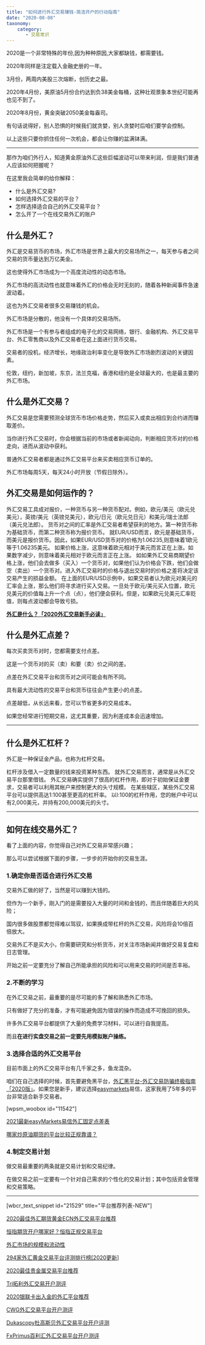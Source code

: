 ```yaml
---
title: "如何进行外汇交易赚钱-简洁开户的行动指南"
date: "2020-08-08"
taxonomy:
    category: 
       - 交易常识
---
```


2020是一个非常特殊的年份,因为种种原因,大家都缺钱，都需要钱。

2020年同样是注定载入金融史册的一年。

3月份，两周内美股三次熔断，创历史之最。

2020年4月份，美原油5月份合约达到负38美金每桶，这种壮观景象本世纪可能再也见不到了。

2020年8月份，黄金突破2050美金每盎司。

有句话说得好，别人恐惧的时候我们就贪婪，别人贪婪时后咱们要学会控制。

以上这些只要你抓住任何一次机会，都会让你赚的盆满钵满。

* * *

那作为咱们外行人，知道黄金原油外汇这些巨幅波动可以带来利润，但是我们普通人应该如何把握呢？

在这里我会简单的给你解释：

- 什么是外汇交易?
- 如何选择外汇交易的平台？
- 怎样选择适合自己的外汇交易平台？
- 怎么开了一个在线交易外汇的账户

## 什么是外汇？

外汇是交易货币的市场，外汇市场是世界上最大的交易场所之一，每天参与者之间交易的货币量达到万亿美金。

这也使得外汇市场成为一个高度流动性的动态市场。

外汇市场的高流动性也就意味着外汇的价格会无时无刻的，随着各种新闻事件急速波动着。

这也为外汇交易者很多交易赚钱的机会。

外汇市场是分散的，他没有一个具体的交易场所。

外汇市场是一个有参与者组成的电子化的交易网络，银行、金融机构、外汇交易平台、外汇零售商以及外汇交易者在这上面进行货币交易。

交易者的投机，经济增长，地缘政治利率变化是导致外汇市场剧烈波动的关键因素。

伦敦，纽约，新加坡，东京，法兰克福，香港和纽约是全球最大的，也是最主要的外汇市场。

## 什么是外汇交易？

外汇交易是您需要预测全球货币市场价格走势，然后买入或卖出相应到合约进而赚取差价。

当你进行外汇交易时，你会根据当前的市场或者新闻动向，判断相应货币对的价格走向，进而从波动中获利。

普通外汇交易者都是通过外汇交易平台来买卖相应货币订单的。

外汇市场每周5天，每天24小时开放（节假日除外）。

## 外汇交易是如何运作的？

外汇交易工具成对报价，一种货币与另一种货币配对。例如，欧元/美元（欧元兑美元），英镑/美元（英镑兑美元），欧元/日元（欧元兑日元）和美元/瑞士法郎（美元兑法郎）。 货币对之间的汇率是外汇交易者希望获利的地方。第一种货币称为基础货币，而第二种货币称为报价货币。 就EUR/USD而言，欧元是基础货币，而美元是报价货币。因此，如果EUR/USD货币对的价格为1.06235,则意味着1欧元等于1.06235美元。 如果价格上涨，这意味着欧元相对于美元而言正在上涨。如果数字减少，则意味着美元相对于欧元而言正在上涨。 如如果外汇交易商期望价格上涨，他们会去做多（买入）一个货币对，如果他们认为价格会下跌，他们会做空（卖出）一个货币对。进入外汇交易时的价格与退出交易时的价格之差将决定该交易产生的损益金额。 在上面的EUR/USD示例中，如果交易者认为欧元对美元的汇率会上涨，那么他们将寻求进行买入交易。一旦处于欧元/美元买入位置，欧元兑美元的价值每上升一个点（点），他们便会获利。但是，如果欧元兑美元汇率贬值，则每点波动都会导致亏损。

**[外汇是什么？「2020外汇交易新手必读」](https://we.laowei8.com/what-is-forex.html)**

## 什么是外汇点差？

每次买卖货币对时，您都需要支付点差。

这是一个货币对的买（卖）和要（卖）价之间的差。

点差在外汇交易平台和货币对之间可能会有所不同。

具有最大流动性的交易平台和货币往往会产生更小的点差。

点差越低，从长远来看，您可以节省更多的交易成本。

如果您经常进行短期交易，这尤其重要，因为利差成本会迅速增加。

* * *

## 什么是外汇杠杆？

外汇是一种保证金产品，也称为杠杆交易。

杠杆涉及借入一定数量的钱来投资某种东西。 就外汇交易而言，通常是从外汇交易平台那里借钱。 外汇交易确实提供了很高的杠杆作用，即对于初始保证金要求，交易者可以利用其帐户来控制更大的头寸规模。 在某些辖区，某些外汇交易平台可以提供高达1:100甚至更高的杠杆率。 以l:100的杠杆作用，您的帐户中可以有2,000美元，并持有200,000美元的头寸。

* * *

## 如何在线交易外汇？

看了上面的内容，你觉得自己对外汇交易非常感兴趣；

那么可以尝试根据下面的步骤，一步步的开始你的交易生涯。

### 1.确定你是否适合进行外汇交易

交易外汇做的好了，当然是可以赚到大钱的。

但作为一个新手，刚入门的是需要投入大量的时间和金钱的，而且伴随着巨大的风险；

国内很多做股票都觉得难以驾驭，如果换成带杠杆的外汇交易，风险将会10倍百倍放大。

交易外汇不是买大小，你需要研究和分析货币，对关注市场新闻并做好交易复盘和日志管理。

开始之前一定要充分了解自己所能承担的风险和可以用来交易的时间是否丰裕。

### 2.不断的学习

在外汇交易之前，最重要的是尽可能的多了解和熟悉外汇市场。

只有做好了充分的准备，才有可能避免因为错误的操作而造成不可挽回的损失。

许多外汇交易平台都提供了大量的免费学习材料，可以进行自我提高。

而且**在进行实盘交易之前一定要先用模拟账户操练。**

### 3.选择合适的外汇交易平台

目前市面上的外汇交易平台有几千家之多，鱼龙混杂。

咱们在自己选择的时候，首先要避免黑平台，[外汇黑平台-外汇交易防骗终极指南「2020版」](https://we.laowei8.com/avoid-forex-scam.html)。如果您是新手，建议选择[easymarkets](https://www.ssgg.net/go/easymarket/ "易信easymarkets")易信，这家我用了5年多的平台非常适合新手交易者。

\[wpsm\_woobox id="11542"\]

[2021最新easyMarkets易信外汇固定点差表](https://we.laowei8.com/easymarkets-spreads)

[哪家炒原油期货的平台比较正规靠谱？](https://we.laowei8.com/question/oil-account)

### 4.制定交易计划

做交易最重要的两条就是交易计划和交易纪律。

在做交易之前一定要有一个针对自己需求的个性化的交易计划；其中包括资金管理和交易策略。

* * *

\[wbcr\_text\_snippet id="21529" title="平台推荐列表-NEW"\]

[2020最佳外汇期货黄金ECN外汇交易平台推荐](https://we.laowei8.com/best-ecn-broker.html)

[恒指期货开户哪家好？恒指正规交易平台](https://we.laowei8.com/hsi-index-broker.html)

[外汇市场的规模和流动性](https://we.laowei8.com/market-size-and-liquidity.html)

[294家外汇黄金交易平台评测排行榜\[2020更新\]](https://we.laowei8.com/294-forex-rank.html)

[2020最佳贵金属交易平台推荐](https://we.laowei8.com/best-auusd-broker.html)

[Tri拓利外汇交易开户测评](https://we.laowei8.com/tri-reviews.html)

[2020银联卡出入金的外汇平台推荐](https://we.laowei8.com/best-unionpay-broker.html)

[CWG外汇交易平台开户测评](https://we.laowei8.com/cwg-reviews.html)

[Dukascopy杜高斯贝外汇交易平台开户评测](https://we.laowei8.com/dukascopy-review.html)

[FxPrimus百利汇外汇交易平台开户测评](https://we.laowei8.com/fxprimus-reviews.html)
